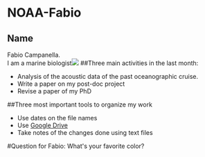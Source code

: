 # NOAA-Fabio
## Name
Fabio Campanella.  
I am a marine biologist![](http://www.queposfishadventure.com/tuna.jpg)
##Three main activities in the last month:
* Analysis of the acoustic data of the past oceanographic cruise.
* Write a paper on my post-doc project
* Revise a paper of my PhD

##Three most important tools to organize my work
* Use dates on the file names
* Use [Google Drive](https://www.google.com/intl/it_us/drive/)
* Take notes of the changes done using text files

#Question for Fabio: 
What's your favorite color?
